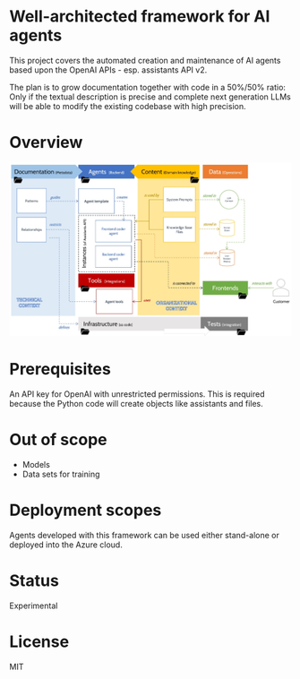 # Well-architected framework for AI agents

This project covers the automated creation and maintenance of AI agents based upon the OpenAI APIs - esp. assistants API v2.

The plan is to grow documentation together with code in a 50%/50% ratio: Only if the textual description is precise and complete next generation LLMs will be able to modify the existing codebase with high precision.

# Overview
![Diagram](./img/repo-structure.jpg)

# Prerequisites
An API key for OpenAI with unrestricted permissions. This is required because the Python code will create objects like assistants and files.

# Out of scope

* Models
* Data sets for training

# Deployment scopes
Agents developed with this framework can be used either stand-alone or deployed into the Azure cloud.

# Status
Experimental

# License
MIT
